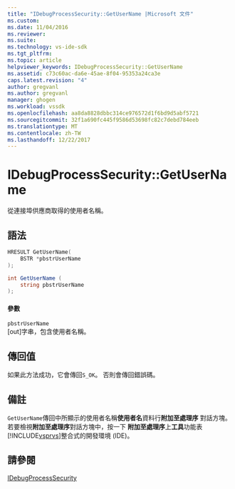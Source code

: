```yaml
---
title: "IDebugProcessSecurity::GetUserName |Microsoft 文件"
ms.custom: 
ms.date: 11/04/2016
ms.reviewer: 
ms.suite: 
ms.technology: vs-ide-sdk
ms.tgt_pltfrm: 
ms.topic: article
helpviewer_keywords: IDebugProcessSecurity::GetUserName
ms.assetid: c73c60ac-da6e-45ae-8f04-95353a24ca3e
caps.latest.revision: "4"
author: gregvanl
ms.author: gregvanl
manager: ghogen
ms.workload: vssdk
ms.openlocfilehash: aa8da8828dbbc314ce976572d1f6bd9d5abf5721
ms.sourcegitcommit: 32f1a690fc445f9586d53698fc82c7debd784eeb
ms.translationtype: MT
ms.contentlocale: zh-TW
ms.lasthandoff: 12/22/2017
---
```

# <a name="idebugprocesssecuritygetusername"></a>IDebugProcessSecurity::GetUserName
從連接埠供應商取得的使用者名稱。  
  
## <a name="syntax"></a>語法  
  
```cpp  
HRESULT GetUserName(  
    BSTR *pbstrUserName  
);  
```  
  
```csharp  
int GetUserName (  
    string pbstrUserName  
);  
```  
  
#### <a name="parameters"></a>參數  
 `pbstrUserName`  
 [out]字串，包含使用者名稱。  
  
## <a name="return-value"></a>傳回值  
 如果此方法成功，它會傳回`S_OK`。 否則會傳回錯誤碼。  
  
## <a name="remarks"></a>備註  
 `GetUserName`傳回中所顯示的使用者名稱**使用者名**資料行**附加至處理序** 對話方塊。 若要檢視**附加至處理序**對話方塊中，按一下 **附加至處理序**上**工具**功能表[!INCLUDE[vsprvs](../../../code-quality/includes/vsprvs_md.md)]整合式的開發環境 (IDE)。  
  
## <a name="see-also"></a>請參閱  
 [IDebugProcessSecurity](../../../extensibility/debugger/reference/idebugprocesssecurity.md)